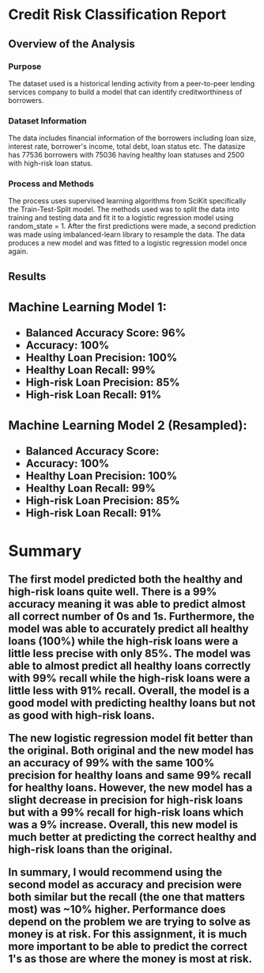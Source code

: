 <h1>Credit Risk Classification Report</h1>

<h2>Overview of the Analysis</h2>

<h3>Purpose</h3>
The dataset used is a historical lending activity from a peer-to-peer lending services company to build a model that can identify creditworthiness of borrowers. 

<h3>Dataset Information</h3>
The data includes financial information of the borrowers including loan size, interest rate, borrower's income, total debt, loan status etc. The datasize has 77536 borrowers with
75036 having healthy loan statuses and 2500 with high-risk loan status. 

<h3>Process and Methods</h3>
The process uses supervised learning algorithms from SciKit specifically the Train-Test-Split model. The methods used was to split the data into training and testing data and fit it to a logistic regression model using random_state = 1.
After the first predictions were made, a second prediction was made using imbalanced-learn library to resample the data. The data produces a new model and was fitted to a logistic regression model once again.

<h2>Results<h/2>

<h3>Machine Learning Model 1:</h3>

- Balanced Accuracy Score: 96%
- Accuracy: 100%
- Healthy Loan Precision: 100%
- Healthy Loan Recall: 99%
- High-risk Loan Precision: 85%
- High-risk Loan Recall: 91%



<h3>Machine Learning Model 2 (Resampled):</h3>

- Balanced Accuracy Score: 
- Accuracy: 100%
- Healthy Loan Precision: 100%
- Healthy Loan Recall: 99%
- High-risk Loan Precision: 85%
- High-risk Loan Recall: 91%



<h2>Summary</h2>


The first model predicted both the healthy and high-risk loans quite well. There is a 99% accuracy meaning it was able to predict almost all correct number of 0s and 1s. Furthermore, 
the model was able to accurately predict all healthy loans (100%) while the high-risk loans were a little less precise with only 85%. The model was able to almost predict all healthy loans correctly with 99% 
recall while the high-risk loans were a little less with 91% recall. Overall, the model is a good model with predicting healthy loans but not as good with high-risk loans.

The new logistic regression model fit better than the original. Both original and the new model has an accuracy of 99% with the same 100% precision for healthy loans and same 99% recall for healthy loans. 
However, the new model has a slight decrease in precision for high-risk loans but with a 99% recall for high-risk loans which was a 9% increase. Overall, this new model is much better at predicting the correct healthy and high-risk loans than the original.


In summary, I would recommend using the second model as accuracy and precision were both similar but the recall (the one that matters most) was ~10% higher. Performance does depend on the problem we are trying to solve as money is at risk. For this assignment,
it is much more important to be able to predict the correct 1's as those are where the money is most at risk.